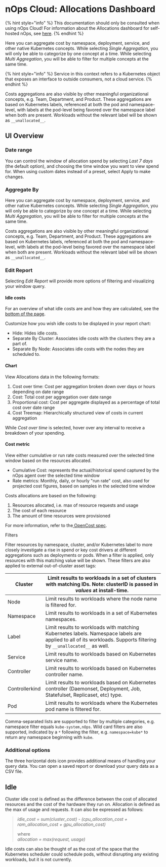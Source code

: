 # nOps Cloud: Allocations Dashboard

{% hint style="info" %}
This documentation should only be consulted when using nOps Cloud! For information about the Allocations dashboard for self-hosted nOps, see [here](/using-nOps/navigating-the-nOps-ui/cost-allocation/README.md).
{% endhint %}

Here you can aggregate cost by namespace, deployment, service, and other native Kubernetes concepts. While selecting _Single Aggregation_, you will only be able to categorize by one concept at a time. While selecting _Multi Aggregation_, you will be able to filter for multiple concepts at the same time.

{% hint style="info" %}
Service in this context refers to a Kubernetes object that exposes an interface to outside consumers, not a cloud service.
{% endhint %}

Costs aggregations are also visible by other meaningful organizational concepts, e.g. Team, Department, and Product. These aggregations are based on Kubernetes labels, referenced at both the pod and namespace-level, with labels at the pod-level being favored over the namespace label when both are present. Workloads without the relevant label will be shown as `__unallocated__`.

## UI Overview

### Date range

You can control the window of allocation spend by selecting _Last 7 days_ (the default option), and choosing the time window you want to view spend for. When using custom dates instead of a preset, select Apply to make changes.

### Aggregate By

Here you can aggregate cost by namespace, deployment, service, and other native Kubernetes concepts. While selecting _Single Aggregation_, you will only be able to categorize by one concept at a time. While selecting _Multi Aggregation_, you will be able to filter for multiple concepts at the same time.

Costs aggregations are also visible by other meaningful organizational concepts, e.g. Team, Department, and Product. These aggregations are based on Kubernetes labels, referenced at both the pod and namespace-level, with labels at the pod-level being favored over the namespace label when both are present. Workloads without the relevant label will be shown as `__unallocated__`.

### Edit Report

Selecting _Edit Report_ will provide more options of filtering and visualizing your window query.

#### Idle costs

For an overview of what idle costs are and how they are calculated, see the [bottom of the page](/nOps-cloud/using-the-nOps-cloud-ui/cloud-allocations-dashboard.md#idle).

Customize how you wish idle costs to be displayed in your report chart:

* Hide: Hides idle costs.
* Separate By Cluster: Associates idle costs with the clusters they are a part of.
* Separate By Node: Associates idle costs with the nodes they are scheduled to.

#### Chart

View Allocations data in the following formats:

1. Cost over time: Cost per aggregation broken down over days or hours depending on date range
2. Cost: Total cost per aggregation over date range
3. Proportional cost: Cost per aggregate displayed as a percentage of total cost over date range
4. Cost Treemap: Hierarchically structured view of costs in current aggregation

While _Cost over time_ is selected, hover over any interval to receive a breakdown of your spending.

#### Cost metric

View either cumulative or run rate costs measured over the selected time window based on the resources allocated.

* Cumulative Cost: represents the actual/historical spend captured by the nOps agent over the selected time window
* Rate metrics: Monthly, daily, or hourly "run rate" cost, also used for projected cost figures, based on samples in the selected time window

Costs allocations are based on the following:

1. Resources allocated, i.e. max of resource requests and usage
2. The cost of each resource
3. The amount of time resources were provisioned

For more information, refer to the[ OpenCost spec](https://github.com/opencost/opencost/blob/develop/spec/opencost-specv01.md).

Filters

Filter resources by namespace, cluster, and/or Kubernetes label to more closely investigate a rise in spend or key cost drivers at different aggregations such as deployments or pods. When a filter is applied, only resources with this matching value will be shown. These filters are also applied to external out-of-cluster asset tags:

| Cluster        | Limit results to workloads in a set of clusters with matching IDs. Note: clusterID is passed in _values_ at install-time.                                          |
| -------------- | ------------------------------------------------------------------------------------------------------------------------------------------------------------------ |
| Node           | Limit results to workloads where the node name is filtered for.                                                                                                    |
| Namespace      | Limit results to workloads in a set of Kubernetes namespaces.                                                                                                      |
| Label          | Limit results to workloads with matching Kubernetes labels. Namespace labels are applied to all of its workloads. Supports filtering by `__unallocated__` as well. |
| Service        | Limit results to workloads based on Kubernetes service name.                                                                                                       |
| Controller     | Limit results to workloads based on Kubernetes controller name.                                                                                                    |
| Controllerkind | Limit results to workloads based on Kubernetes controller (Daemonset, Deployment, Job, Statefulset, Replicaset, etc) type.                                         |
| Pod            | Limit results to workloads where the Kubernetes pod name is filtered for.                                                                                          |

Comma-separated lists are supported to filter by multiple categories, e.g. namespace filter equals `kube-system,nOps`. Wild card filters are also supported, indicated by a `*` following the filter, e.g. `namespace=kube*` to return any namespace beginning with `kube`.

### Additional options

The three horizontal dots icon provides additional means of handling your query data. You can open a saved report or download your query data as a CSV file.

## Idle

Cluster idle cost is defined as the difference between the cost of allocated resources and the cost of the hardware they run on. Allocation is defined as the max of usage and requests. It can also be expressed as follows:

> _idle\_cost = sum(cluster\_cost) - (cpu\_allocation\_cost + ram\_allocation\_cost + gpu\_allocation\_cost)_
>
> where\
> _allocation = max(request, usage)_

Idle costs can also be thought of as the cost of the space that the Kubernetes scheduler could schedule pods, without disrupting any existing workloads, but it is not currently.
